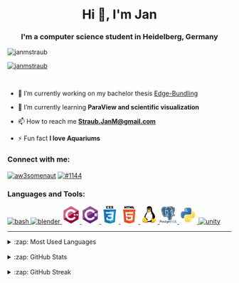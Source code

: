 <h1 align="center">Hi 👋, I'm Jan</h1>
<h3 align="center">I'm a computer science student in Heidelberg, Germany</h3>

<p align="left"> <img src="https://komarev.com/ghpvc/?username=janmstraub&label=Profile%20views&color=0e75b6&style=flat" alt="janmstraub" /> </p>

<p align="left"> <a href="https://github.com/ryo-ma/github-profile-trophy"><img src="https://github-profile-trophy.vercel.app/?username=janmstraub" alt="janmstraub" /></a> </p>

<p align="left"> <a href="https://twitter.com/" target="blank"><img src="https://img.shields.io/twitter/follow/?logo=twitter&style=for-the-badge" alt="" /></a> </p>

- 🔭 I’m currently working on my bachelor thesis [Edge-Bundling](https://github.com/JanMStraub/Visualization-of-Heat-Waves)

- 🌱 I’m currently learning **ParaView and scientific visualization**

- 📫 How to reach me **Straub.JanM@gmail.com**

- ⚡ Fun fact **I love Aquariums**

<h3 align="left">Connect with me:</h3>
<p align="left">
<a href="https://instagram.com/aw3somenaut" target="blank"><img align="center" src="https://raw.githubusercontent.com/rahuldkjain/github-profile-readme-generator/master/src/images/icons/Social/instagram.svg" alt="aw3somenaut" height="30" width="40" /></a>
<a href="https://discord.gg/#1144" target="blank"><img align="center" src="https://raw.githubusercontent.com/rahuldkjain/github-profile-readme-generator/master/src/images/icons/Social/discord.svg" alt="#1144" height="30" width="40" /></a>
</p>

<h3 align="left">Languages and Tools:</h3>
  <p align="left"> <a href="https://www.gnu.org/software/bash/" target="_blank"> <img src="https://www.vectorlogo.zone/logos/gnu_bash/gnu_bash-icon.svg" alt="bash" width="40" height="40"/> </a> <a href="https://www.blender.org/" target="_blank"> <img src="https://download.blender.org/branding/community/blender_community_badge_white.svg" alt="blender" width="40" height="40"/> </a> <a href="https://www.w3schools.com/cpp/" target="_blank"> <img src="https://raw.githubusercontent.com/devicons/devicon/master/icons/cplusplus/cplusplus-original.svg" alt="cplusplus" width="40" height="40"/> </a> <a href="https://www.w3schools.com/cs/" target="_blank"> <img src="https://raw.githubusercontent.com/devicons/devicon/master/icons/csharp/csharp-original.svg" alt="csharp" width="40" height="40"/> </a> <a href="https://www.w3schools.com/css/" target="_blank"> <img src="https://raw.githubusercontent.com/devicons/devicon/master/icons/css3/css3-original-wordmark.svg" alt="css3" width="40" height="40"/> </a> <a href="https://www.w3.org/html/" target="_blank"> <img src="https://raw.githubusercontent.com/devicons/devicon/master/icons/html5/html5-original-wordmark.svg" alt="html5" width="40" height="40"/> </a> <a href="https://www.linux.org/" target="_blank"> <img src="https://raw.githubusercontent.com/devicons/devicon/master/icons/linux/linux-original.svg" alt="linux" width="40" height="40"/> </a> <a href="https://www.postgresql.org" target="_blank"> <img src="https://raw.githubusercontent.com/devicons/devicon/master/icons/postgresql/postgresql-original-wordmark.svg" alt="postgresql" width="40" height="40"/> </a> <a href="https://www.python.org" target="_blank"> <img src="https://raw.githubusercontent.com/devicons/devicon/master/icons/python/python-original.svg" alt="python" width="40" height="40"/> </a> <a href="https://unity.com/" target="_blank"> <img src="https://www.vectorlogo.zone/logos/unity3d/unity3d-icon.svg" alt="unity" width="40" height="40"/> </a> </p>

---

<details>
  <summary>:zap: Most Used Languages</summary>
    <p><img align="center" src="https://github-readme-stats.vercel.app/api/top-langs?username=janmstraub&show_icons=true&locale=en&layout=compact" alt="janmstraub" /></p>
</details>

<br>

<details>
  <summary>:zap: GitHub Stats</summary>
    <p>&nbsp;<img align="center" src="https://github-readme-stats.vercel.app/api?username=janmstraub&show_icons=true&locale=en" alt="janmstraub" /></p>
</details>

<br>

<details>
  <summary>:zap: GitHub Streak</summary>
    <p><img align="center" src="https://github-readme-streak-stats.herokuapp.com/?user=janmstraub&" alt="janmstraub" /></p>
</details>



